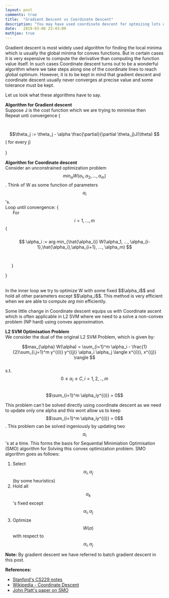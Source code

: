 ```yaml
---
layout: post
comments: true
title:  "Gradient Descent vs Coordinate Descent"
description: "You may have used coordinate descent for optmizing lots of ML algorithms like Lasso, L2 Norm SVM etc. In this blog we will compare coordinate descent with Gradient descent."
date:   2019-03-06 23:43:00
mathjax: true
---
```


Gradient descent is most widely used algorithm for finding the local minima which is usually the global minima for convex functions. But in certain cases it is very expensive to compute the derivative than computing the function value itself. In such cases Coordinate descent turns out to be a wonderful algorithm where we take steps along one of the coordinate lines to reach global optimum. However, it is to be kept in mind that gradient descent and coordinate descent usually never converges at precise value and some tolerance must be kept. 

Let us look what these algorithms have to say.

**Algorithm for Gradient descent**
<br>Suppose J is the cost function which we are trying to minimise then 
<br>Repeat unti convergence {
<br><br>
&nbsp;&nbsp;&nbsp;&nbsp;&nbsp;&nbsp;
	$$\theta_j := \theta_j - \alpha \frac{\partial}{\partial \theta_j}J(\theta) $$ ( for every j)
<br><br>}



**Algorithm for Coordinate descent**
<br>Consider an unconstrained optimization problem $$min_{\alpha} W(\alpha_1, \alpha_2,..., \alpha_m)$$. Think of W as some function of parameters $$ \alpha_i$$'s.
<br>Loop until convergence: {
	<br>
	&nbsp; &nbsp; &nbsp; For $$ i=1,...,m $$ {
	<br>
	&nbsp; &nbsp; &nbsp; $$ \alpha_i := arg min_{\hat{\alpha_i}} W(\alpha_1, ..., \alpha_{i-1},\hat{\alpha_i},\alpha_{i+1}, ..., \alpha_m) $$	
	<br>
	&nbsp; &nbsp; &nbsp;}

}

<br>
In the inner loop we try to optimize W with some fixed $$\alpha_i$$ and hold all other parameters except $$\alpha_i$$. This method is very efficient when we are able to compute <i>arg min</i> efficiently.

Some little change in Coordinate descent equips us with Coordinate ascent which is often applicable in L2 SVM where we need to a solve a non-convex problem (NP hard) using convex approximation. 

**L2 SVM Optimisation Problem**
<br>We consider the dual of the original L2 SVM Problem, which is given by:

$$max_{\alpha} W(\alpha) = \sum_{i=1}^m \alpha_i - \frac{1}{2}\sum_{i,j=1}^m y^{(i)} y^{(j)} \alpha_i \alpha_j \langle x^{(i)}, x^{(j)} \rangle $$
<br>
s.t. &nbsp; $$0\leq\alpha_i \leq C, i = 1,2,.., m $$
<br>
$$\sum_{i=1}^m \alpha_iy^{(i)} = 0$$

 This problem can't be solved directly using coordinate descent as we need to update only one alpha and this wont allow us to keep $$\sum_{i=1}^m \alpha_iy^{(i)} = 0$$. This problem can be solved ingeniously by updating two $$\alpha_i$$'s at a time. This forms the basis for Sequential Minimiation Optimisation (SMO) algorithm for Solving this convex optimization problem. SMO algorithm goes as follows:

1. Select $$\alpha_i, \alpha_j$$ (by some heuristics)
2. Hold all $$\alpha_k$$'s fixed except $$\alpha_i, \alpha_j$$
3. Optimize $$W(\alpha)$$ with respect to $$\alpha_i, \alpha_j$$

<b>Note:</b> By gradient descent we have referred to batch gradient descent in this post.

<b>References:</b>
* [Stanford's CS229 notes](http://cs229.stanford.edu/notes-spring2019/cs229-notes3.pdf)
* [Wikipedia - Coordinate Descent](https://en.wikipedia.org/wiki/Coordinate_descent)
* [John Platt's paper on SMO](https://pdfs.semanticscholar.org/59ee/e096b49d66f39891eb88a6c84cc89acba12d.pdf)  